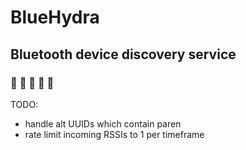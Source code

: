 # BlueHydra
## Bluetooth device discovery service
### :blue_book: :blue_car: :blue_heart: :large_blue_circle: :large_blue_diamond: 

TODO:
- handle alt UUIDs which contain paren
- rate limit incoming RSSIs to 1 per timeframe
